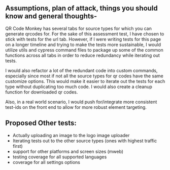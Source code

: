 ## Assumptions, plan of attack, things you should know and general thoughts-

QR Code Monkey has several tabs for source types for which you can generate qrcodes for.
For the sake of this assessment test, I have chosen to stick with tests for the url tab.
However, if I were writing tests for this page on a longer timeline and trying to make the tests more sustainable,
I would utilize utils and cypress command files to package up some of the common functions across all tabs in order to reduce redundancy while iterating out tests.

I would also refactor a lot of the redundant code into custom commands, especially since most if not all the source types for
qr codes have the same customize options. This would make it easier to iterate out the tests for each type without duplicating too much code. I would also create a cleanup function for downloaded qr codes.

Also, in a real world scenario, I would push for/integrate more consistent test-ids on the front end to allow for more robust element targeting.

## Proposed Other tests:

- Actually uploading an image to the logo image uploader
- Iterating tests out to the other source types (ones with highest traffic first)
- support for other platforms and screen sizes (mweb)
- testing coverage for all supported languages
- coverage for all settings options
